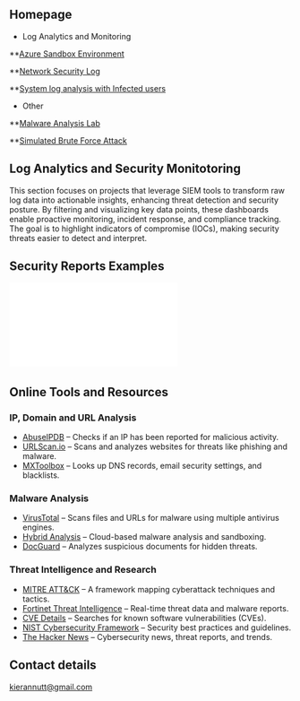 ##  Homepage
* Log Analytics and Monitoring

**[Azure Sandbox Environment]( https://github.com/kieran1234n/Malware-Analysis-Lab.git)

**[Network Security Log]( https://github.com/kieran1234n/Network-Security-Log)

**[System log analysis with Infected users]( https://github.com/kieran1234n/Malware-Analysis-Lab.git)

* Other

**[Malware Analysis Lab]( https://github.com/kieran1234n/Microsoft-Azure-Sandbox-Environment)

**[Simulated Brute Force Attack]( https://github.com/kieran1234n/Simulated-Brute-Force-Attack-Analysis)

## Log Analytics and Security Monitotoring

This section focuses on projects that leverage SIEM tools to transform raw log data into actionable insights, enhancing threat detection and security posture. By filtering and visualizing key data points, these dashboards enable proactive monitoring, incident response, and compliance tracking. The goal is to highlight indicators of compromise (IOCs), making security threats easier to detect and interpret.

## Security Reports Examples
![Incident Report example](IncidentReport.pdf)

## Online Tools and Resources 

### IP, Domain and URL Analysis  
- [AbuseIPDB](https://www.abuseipdb.com/) – Checks if an IP has been reported for malicious activity.  
- [URLScan.io](https://urlscan.io/) – Scans and analyzes websites for threats like phishing and malware.  
- [MXToolbox](https://mxtoolbox.com/) – Looks up DNS records, email security settings, and blacklists.  

### Malware Analysis  
- [VirusTotal](https://www.virustotal.com/) – Scans files and URLs for malware using multiple antivirus engines.  
- [Hybrid Analysis](https://www.hybrid-analysis.com/) – Cloud-based malware analysis and sandboxing.  
- [DocGuard](https://www.docguard.io/) – Analyzes suspicious documents for hidden threats.  

### Threat Intelligence and Research  
- [MITRE ATT&CK](https://attack.mitre.org/) – A framework mapping cyberattack techniques and tactics.  
- [Fortinet Threat Intelligence](https://www.fortiguard.com/) – Real-time threat data and malware reports.  
- [CVE Details](https://www.cvedetails.com/) – Searches for known software vulnerabilities (CVEs).  
- [NIST Cybersecurity Framework](https://www.nist.gov/cyberframework/) – Security best practices and guidelines.  
- [The Hacker News](https://thehackernews.com/) – Cybersecurity news, threat reports, and trends.


## Contact details

kierannutt@gmail.com 
